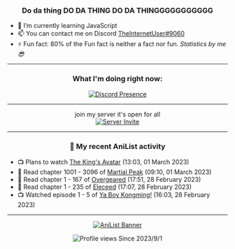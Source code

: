 <div align="center">

### Do da thing DO DA THING DO DA THINGGGGGGGGGGG
</div>

- 🌱 I’m currently learning JavaScript
- 📫 You can contact me on Discord [TheInternetUser#9060](https://discord.com/users/534117072796385300)
- ⚡ Fun fact: 80% of the Fun fact is neither a fact nor fun. _Statistics by me 😎_
<hr>

<div align="center">

### What I'm doing right now:
[![Discord Presence](https://lanyard.cnrad.dev/api/534117072796385300)](https://discord.com/users/534117072796385300)
<hr>

join my server it's open for all <br>
[![Server Invite](https://invidget.switchblade.xyz/bfYgVHxrSs)](https://discord.gg/bfYgVHxrSs)

<hr>
  
### 🌸 My recent AniList activity

</div>

<!-- ANILIST_ACTIVITY:start -->

-   📺 Plans to watch [The King's Avatar](https://anilist.co/anime/98861) (13:03, 01 March 2023)
-   📖 Read chapter 1001 - 3096 of [Martial Peak](https://anilist.co/manga/104494) (09:10, 01 March 2023)
-   📖 Read chapter 1 - 167 of [Overgeared](https://anilist.co/manga/117460) (17:51, 28 February 2023)
-   📖 Read chapter 1 - 235 of [Eleceed](https://anilist.co/manga/106929) (17:07, 28 February 2023)
-   📺 Watched episode 1 - 5 of [Ya Boy Kongming!](https://anilist.co/anime/141774) (16:03, 28 February 2023)

<!-- ANILIST_ACTIVITY:end -->
<hr>

<div align="center">

[![AniList Banner](https://img.anili.st/User/929966)](https://anilist.co/user/TheInternetUser)

![Profile views](https://gpvc.arturio.dev/TheInternetUse7) Since 2023/9/1

</div>
